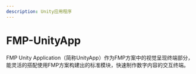 ```yaml
---
description: Unity应用程序
---
```


# FMP-UnityApp

FMP Unity Application（简称UnityApp）作为FMP方案中的视觉呈现终端部分，能灵活的搭配使用FMP方案构建出的标准模块，快速制作数字内容的交互终端。
